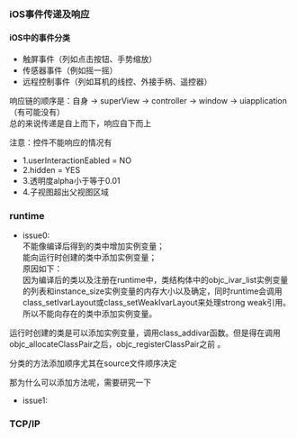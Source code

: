 ### iOS事件传递及响应
#### iOS中的事件分类
* 触屏事件（列如点击按钮、手势缩放）
* 传感器事件（例如摇一摇）
* 远程控制事件（列如耳机的线控、外接手柄、遥控器）

响应链的顺序是：自身 -> superView -> controller -> window -> uiapplication（有可能没有）   
总的来说传递是自上而下，响应自下而上

注意：控件不能响应的情况有    

* 1.userInteractionEabled = NO
* 2.hidden = YES
* 3.透明度alpha小于等于0.01
* 4.子视图超出父视图区域


### runtime
* issue0:  
不能像编译后得到的类中增加实例变量；  
能向运行时创建的类中添加实例变量；    
原因如下：  
因为编译后的类以及注册在runtime中，类结构体中的objc_ivar_list实例变量的列表和instance_size实例变量的内存大小以及确定，同时runtime会调用class_setIvarLayout或class_setWeakIvarLayout来处理strong weak引用。所以不能向存在的类中添加实例变量。  

运行时创建的类是可以添加实例变量，调用class_addivar函数。但是得在调用objc_allocateClassPair之后，objc_registerClassPair之前 。

分类的方法添加顺序尤其在source文件顺序决定
  
那为什么可以添加方法呢，需要研究一下  


* issue1:


### TCP/IP